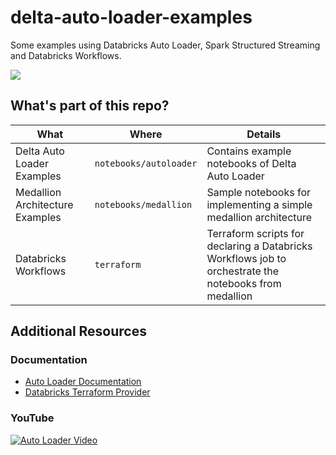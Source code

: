 # delta-auto-loader-examples
Some examples using Databricks Auto Loader, Spark Structured Streaming and Databricks Workflows.

<img src="https://res.cloudinary.com/hevo/images/f_auto,q_auto/v1636944359/hevo-learn/Databricks-Autoloader-Streaming-and-Batch-Loads/Databricks-Autoloader-Streaming-and-Batch-Loads.png?_i=AA" />

## What's part of this repo?

| What                            | Where                | Details                                                                                                |
|---------------------------------|----------------------|--------------------------------------------------------------------------------------------------------|
| Delta Auto Loader Examples      | `notebooks/autoloader` | Contains example notebooks of Delta Auto Loader                                                        |
| Medallion Architecture Examples | `notebooks/medallion`  | Sample notebooks for implementing a simple medallion architecture                                      |
| Databricks Workflows            | `terraform`            | Terraform scripts for declaring a Databricks Workflows job to orchestrate the notebooks from medallion |

## Additional Resources

### Documentation

* [Auto Loader Documentation](https://docs.databricks.com/ingestion/auto-loader/index.html)
* [Databricks Terraform Provider](https://registry.terraform.io/providers/databrickslabs/databricks/latest/docs)

### YouTube

[![Auto Loader Video](https://img.youtube.com/vi/8a38Fv9cpd8/0.jpg)](https://www.youtube.com/watch?v=8a38Fv9cpd8)
